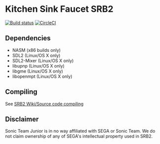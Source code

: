 # Kitchen Sink Faucet SRB2

[![Build status](https://ci.appveyor.com/api/projects/status/gv49pw5mra2sad1j?svg=true)](https://ci.appveyor.com/project/jimita/kitchensinkfaucetsrb2)
[![CircleCI](https://circleci.com/gh/Jimita/KitchenSinkFaucetSRB2/tree/master.svg?style=svg)](https://app.circleci.com/pipelines/github/Jimita/KitchenSinkFaucetSRB2)

## Dependencies
- NASM (x86 builds only)
- SDL2 (Linux/OS X only)
- SDL2-Mixer (Linux/OS X only)
- libupnp (Linux/OS X only)
- libgme (Linux/OS X only)
- libopenmpt (Linux/OS X only)

## Compiling

See [SRB2 Wiki/Source code compiling](http://wiki.srb2.org/wiki/Source_code_compiling)

## Disclaimer
Sonic Team Junior is in no way affiliated with SEGA or Sonic Team. We do not claim ownership of any of SEGA's intellectual property used in SRB2.
